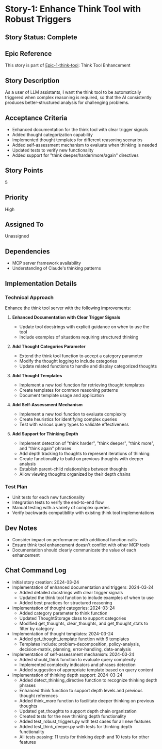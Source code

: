 # Story-1: Enhance Think Tool with Robust Triggers

## Story Status: Complete

## Epic Reference
This story is part of [Epic-1-think-tool](../epic-1-think-tool/epic-summary.md): Think Tool Enhancement

## Story Description
As a user of LLM assistants, I want the think tool to be automatically triggered when complex reasoning is required, so that the AI consistently produces better-structured analysis for challenging problems.

## Acceptance Criteria
- Enhanced documentation for the think tool with clear trigger signals
- Added thought categorization capability
- Implemented thought templates for different reasoning scenarios
- Added self-assessment mechanism to evaluate when thinking is needed
- Updated tests to verify new functionality
- Added support for "think deeper/harder/more/again" directives

## Story Points
5

## Priority
High

## Assigned To
Unassigned

## Dependencies
- MCP server framework availability
- Understanding of Claude's thinking patterns

## Implementation Details

### Technical Approach
Enhance the think tool server with the following improvements:

1. **Enhanced Documentation with Clear Trigger Signals**
   - Update tool docstrings with explicit guidance on when to use the tool
   - Include examples of situations requiring structured thinking

2. **Add Thought Categories Parameter**
   - Extend the think tool function to accept a category parameter
   - Modify the thought logging to include categories
   - Update related functions to handle and display categorized thoughts

3. **Add Thought Templates**
   - Implement a new tool function for retrieving thought templates
   - Create templates for common reasoning patterns
   - Document template usage and application

4. **Add Self-Assessment Mechanism**
   - Implement a new tool function to evaluate complexity
   - Create heuristics for identifying complex queries
   - Test with various query types to validate effectiveness

5. **Add Support for Thinking Depth**
   - Implement detection of "think harder", "think deeper", "think more", and "think again" phrases
   - Add depth tracking to thoughts to represent iterations of thinking
   - Create functionality to build on previous thoughts with deeper analysis
   - Establish parent-child relationships between thoughts
   - Allow viewing thoughts organized by their depth chains

### Test Plan
- Unit tests for each new functionality
- Integration tests to verify the end-to-end flow
- Manual testing with a variety of complex queries
- Verify backwards compatibility with existing think tool implementations

## Dev Notes
- Consider impact on performance with additional function calls
- Ensure think tool enhancement doesn't conflict with other MCP tools
- Documentation should clearly communicate the value of each enhancement

## Chat Command Log
- Initial story creation: 2024-03-24
- Implementation of enhanced documentation and triggers: 2024-03-24
  - Added detailed docstrings with clear trigger signals
  - Updated the think tool function to include examples of when to use
  - Added best practices for structured reasoning
- Implementation of thought categories: 2024-03-24
  - Added category parameter to think function
  - Updated ThoughtStorage class to support categories
  - Modified get_thoughts, clear_thoughts, and get_thought_stats to filter by category
- Implementation of thought templates: 2024-03-24
  - Added get_thought_template function with 6 templates
  - Templates include: problem-decomposition, policy-analysis, decision-matrix, planning, error-handling, data-analysis
- Implementation of self-assessment mechanism: 2024-03-24
  - Added should_think function to evaluate query complexity
  - Implemented complexity indicators and phrases detection
  - Added suggestion of appropriate template based on query content
- Implementation of thinking depth support: 2024-03-24
  - Added detect_thinking_directive function to recognize thinking depth phrases
  - Enhanced think function to support depth levels and previous thought references
  - Added think_more function to facilitate deeper thinking on previous thoughts
  - Updated get_thoughts to support depth chain organization
  - Created tests for the new thinking depth functionality
  - Added test_robust_triggers.py with test cases for all new features
  - Added test_think_deeper.py with tests for thinking depth functionality
  - All tests passing: 11 tests for thinking depth and 10 tests for other features 